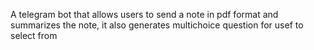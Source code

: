  A telegram bot that allows users to send a note in pdf format and summarizes the note, it also generates multichoice question for usef to select from 
